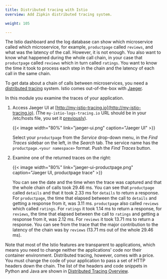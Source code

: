 ```yaml
---
title: Distributed tracing with Istio
overview: Add Zipkin distributed tracing system.

weight: 105

---
```


The Istio dashboard and the log database can show which microservice called which microservice, for example,
`productpage` called `reviews`, and what was the latency of the call. However, it is not enough.
You also want to know what happened during the whole call chain, in your case that `productpage` called `reviews` which
in turn called `ratings`. You want to know the time it took to process each step in the chain and the latency of each
call in the same chain.

To get data about a chain of calls between microservices, you need a
[distributed tracing](https://microservices.io/patterns/observability/distributed-tracing.html) system. Istio comes
out-of-the-box with [Jaeger](https://www.jaegertracing.io).

In this module you examine the traces of your application.

1.  Access Jaeger UI at [http://my-istio-tracing.io](http://my-istio-tracing.io).
    (The `my-istio-logs-tracing.io` URL should be in your /etc/hosts file, you set it
    [previously](/docs/tutorial/run-bookinfo-with-kubernetes/#update-your-etc-hosts-file)).

    {{< image width="80%"
        link="jaeger-ui.png"
        caption="Jaeger UI"
        >}}

    Select your `productpage` from the _Service_ drop-down menu, in the _Find Traces_ sidebar on the left,
    in the _Search_ tab. The service name has the `productpage.<your namespace>` format. Push the _Find Traces_ button.

1.  Examine one of the returned traces on the right:

    {{< image width="80%"
        link="jaeger-ui-productpage.png"
        caption="Jaeger UI, productpage trace"
        >}}

    You can see the date and the time when the trace was captured and that the whole chain of calls took 29.46 ms.
    You can see that `productpage` called `details` and that it took 2.33 ms for `details` to return a response.
    For `productpage`, the time that elapsed between the call to `details` and getting a response from it,
    was 3.11 ms.
    `productpage` also called `reviews` which called `ratings`. For `ratings` it took 1.14 ms to return a response,
    for `reviews`, the time that elapsed between the call to `ratings` and getting a response from it, was 2.12 ms.
    For `reviews` it took 13.71 ms to return a response. You can see from the trace that the major contribution to the
    latency of the chain was by `reviews` (13.71 ms out of the whole 29.46 ms).

Note that most of the Istio features are transparent to applications, which means you need to change neither the
applications' code nor their container environment.
Distributed tracing, however, comes with a price. You must change the code of your application to pass a set of HTTP
headers down the chain.
The list of the headers and code snippets in Python and Java are shown in
[Distributed Tracing Overview](/docs/tasks/telemetry/distributed-tracing/overview/#understanding-what-happened).
